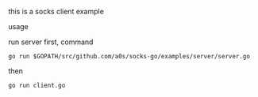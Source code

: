 
this is a socks client example

usage

run server first, command

    go run $GOPATH/src/github.com/a0s/socks-go/examples/server/server.go

then

    go run client.go
